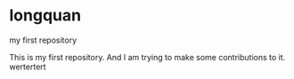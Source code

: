 # longquan
my first repository

This is my first repository. And I am trying to make some contributions to it.
wertertert
